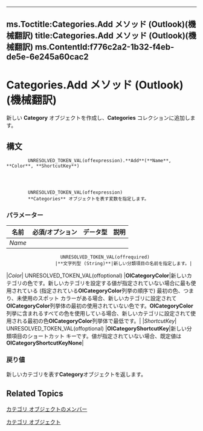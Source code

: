 

---
ms.Toctitle:Categories.Add メソッド (Outlook)(機械翻訳)
title:Categories.Add メソッド (Outlook)(機械翻訳)
ms.ContentId:f776c2a2-1b32-f4eb-de5e-6e245a60cac2
---
# Categories.Add メソッド (Outlook)(機械翻訳)




新しい **Category** オブジェクトを作成し、**Categories** コレクションに追加します。

## 構文

            UNRESOLVED_TOKEN_VAL(offexpression).**Add**(**Name**, **Color**, **ShortcutKey**)




            UNRESOLVED_TOKEN_VAL(offexpression)
            **Categories** オブジェクトを表す変数を指定します。

### パラメーター

|**名前**|**必須/オプション**|**データ型**|**説明**|
|---|---|---|---|
|*Name*|
                        UNRESOLVED_TOKEN_VAL(offrequired)
                      |**文字列型 (String)**|新しい分類項目の名前を指定します。|
|*Color*|
                        UNRESOLVED_TOKEN_VAL(offoptional)
                      |**OlCategoryColor**|新しいカテゴリの色です。新しいカテゴリを設定する値が指定されていない場合に最も使用されている (指定されている**OlCategoryColor**列挙の順序で) 最初の色、つまり、未使用のスポット カラーがある場合、新しいカテゴリに設定されて**OlCategoryColor**列挙体の最初の使用されていない色です。**OlCategoryColor**列挙に含まれるすべての色を使用している場合、新しいカテゴリに設定されて使用される最初の色**OlCategoryColor**列挙体で最低です。|
|*ShortcutKey*|
                        UNRESOLVED_TOKEN_VAL(offoptional)
                      |**OlCategoryShortcutKey**|新しい分類項目のショートカット キーです。値が指定されていない場合、既定値は**OlCategoryShortcutKeyNone**|



### 戻り値
新しいカテゴリを表す**Category**オブジェクトを返します。





## Related Topics

[カテゴリ オブジェクトのメンバー](36fd8906-69fa-5aa8-b026-a2de208ccd56.md)

[カテゴリ オブジェクト](319efa26-269d-9f2f-c8ec-33082e80a9e2.md)




